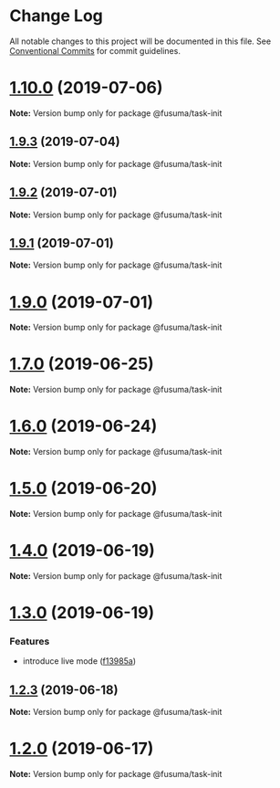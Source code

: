 # Change Log

All notable changes to this project will be documented in this file.
See [Conventional Commits](https://conventionalcommits.org) for commit guidelines.

# [1.10.0](https://github.com/hiroppy/fusuma/compare/v1.9.6...v1.10.0) (2019-07-06)

**Note:** Version bump only for package @fusuma/task-init

## [1.9.3](https://github.com/hiroppy/fusuma/compare/v1.9.2...v1.9.3) (2019-07-04)

**Note:** Version bump only for package @fusuma/task-init

## [1.9.2](https://github.com/hiroppy/fusuma/compare/v1.9.1...v1.9.2) (2019-07-01)

**Note:** Version bump only for package @fusuma/task-init

## [1.9.1](https://github.com/hiroppy/fusuma/compare/v1.9.0...v1.9.1) (2019-07-01)

**Note:** Version bump only for package @fusuma/task-init

# [1.9.0](https://github.com/hiroppy/fusuma/compare/v1.8.0...v1.9.0) (2019-07-01)

**Note:** Version bump only for package @fusuma/task-init

# [1.7.0](https://github.com/hiroppy/fusuma/compare/v1.6.0...v1.7.0) (2019-06-25)

**Note:** Version bump only for package @fusuma/task-init

# [1.6.0](https://github.com/hiroppy/fusuma/compare/v1.5.1...v1.6.0) (2019-06-24)

**Note:** Version bump only for package @fusuma/task-init

# [1.5.0](https://github.com/hiroppy/fusuma/compare/v1.4.2...v1.5.0) (2019-06-20)

**Note:** Version bump only for package @fusuma/task-init

# [1.4.0](https://github.com/hiroppy/fusuma/compare/v1.3.0...v1.4.0) (2019-06-19)

**Note:** Version bump only for package @fusuma/task-init

# [1.3.0](https://github.com/hiroppy/fusuma/compare/v1.2.3...v1.3.0) (2019-06-19)

### Features

- introduce live mode ([f13985a](https://github.com/hiroppy/fusuma/commit/f13985a))

## [1.2.3](https://github.com/hiroppy/fusuma/compare/v1.2.2...v1.2.3) (2019-06-18)

**Note:** Version bump only for package @fusuma/task-init

# [1.2.0](https://github.com/hiroppy/fusuma/compare/v1.1.2...v1.2.0) (2019-06-17)

**Note:** Version bump only for package @fusuma/task-init
